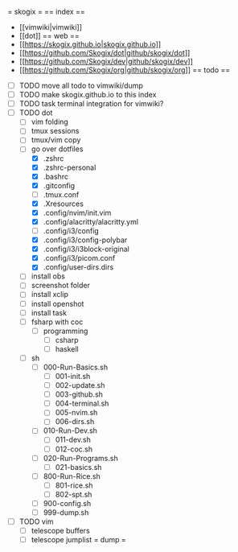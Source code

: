 = skogix =
== index ==
- [[vimwiki|vimwiki]]
- [[dot]]
== web ==
- [[https://skogix.github.io|skogix.github.io]]
- [[https://github.com/Skogix/dot|github/skogix/dot]]
- [[https://github.com/Skogix/dev|github/skogix/dev]]
- [[https://github.com/Skogix/org|github/skogix/org]]
== todo ==
- [ ] TODO move all todo to vimwiki/dump
- [ ] TODO make skogix.github.io to this index
- [ ] TODO task terminal integration for vimwiki?
- [ ] TODO dot
  - [ ] vim folding
  - [ ] tmux sessions
  - [ ] tmux/vim copy
  - [ ] go over dotfiles
    - [x] .zshrc
    - [x] .zshrc-personal
    - [x] .bashrc
    - [x] .gitconfig
    - [ ] .tmux.conf
    - [x] .Xresources
    - [x] .config/nvim/init.vim
    - [x] .config/alacritty/alacritty.yml
    - [ ] .config/i3/config
    - [x] .config/i3/config-polybar
    - [x] .config/i3/i3block-original
    - [x] .config/i3/picom.conf
    - [x] .config/user-dirs.dirs
  - [ ] install obs
  - [ ] screenshot folder
  - [ ] install xclip
  - [ ] install openshot
  - [ ] install task
  - [ ] fsharp with coc
    - [ ] programming
      - [ ] csharp
      - [ ] haskell
  - [ ] sh
    - [ ] 000-Run-Basics.sh
      - [ ] 001-init.sh
      - [ ] 002-update.sh
      - [ ] 003-github.sh
      - [ ] 004-terminal.sh
      - [ ] 005-nvim.sh
      - [ ] 006-dirs.sh
    - [ ] 010-Run-Dev.sh
      - [ ] 011-dev.sh
      - [ ] 012-coc.sh
    - [ ] 020-Run-Programs.sh
      - [ ] 021-basics.sh
    - [ ] 800-Run-Rice.sh
      - [ ] 801-rice.sh
      - [ ] 802-spt.sh
    - [ ] 900-config.sh
    - [ ] 999-dump.sh
- [ ] TODO vim
  - [ ] telescope buffers
  - [ ] telescope jumplist
= dump =
